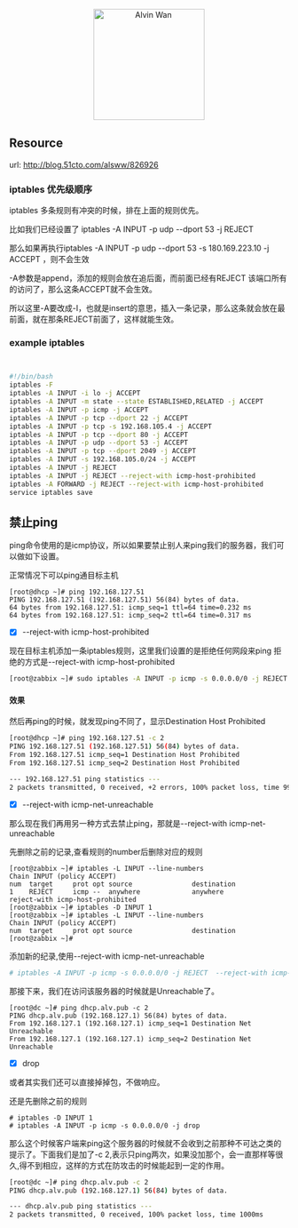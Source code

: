 <p align='center'> <a href='https://github.com/alvinwancn' target="_blank"> <img src='https://github.com/AlvinWanCN/life-record/raw/master/images/etlucency.png' alt='Alvin Wan' width=200></a></p>


## Resource
url: http://blog.51cto.com/alsww/826926


### iptables 优先级顺序


iptables 多条规则有冲突的时候，排在上面的规则优先。

比如我们已经设置了 iptables -A INPUT -p udp --dport 53 -j REJECT

那么如果再执行iptables -A INPUT -p udp --dport 53 -s 180.169.223.10 -j ACCEPT ，则不会生效

-A参数是append，添加的规则会放在追后面，而前面已经有REJECT 该端口所有的访问了，那么这条ACCEPT就不会生效。

所以这里-A要改成-I，也就是insert的意思，插入一条记录，那么这条就会放在最前面，就在那条REJECT前面了，这样就能生效。





### example iptables 
```bash


#!/bin/bash
iptables -F
iptables -A INPUT -i lo -j ACCEPT
iptables -A INPUT -m state --state ESTABLISHED,RELATED -j ACCEPT
iptables -A INPUT -p icmp -j ACCEPT
iptables -A INPUT -p tcp --dport 22 -j ACCEPT
iptables -A INPUT -p tcp -s 192.168.105.4 -j ACCEPT
iptables -A INPUT -p tcp --dport 80 -j ACCEPT
iptables -A INPUT -p udp --dport 53 -j ACCEPT
iptables -A INPUT -p tcp --dport 2049 -j ACCEPT
iptables -A INPUT -s 192.168.105.0/24 -j ACCEPT
iptables -A INPUT -j REJECT
iptables -A INPUT -j REJECT --reject-with icmp-host-prohibited
iptables -A FORWARD -j REJECT --reject-with icmp-host-prohibited
service iptables save
```


## 禁止ping

ping命令使用的是icmp协议，所以如果要禁止别人来ping我们的服务器，我们可以做如下设置。

正常情况下可以ping通目标主机
```
[root@dhcp ~]# ping 192.168.127.51
PING 192.168.127.51 (192.168.127.51) 56(84) bytes of data.
64 bytes from 192.168.127.51: icmp_seq=1 ttl=64 time=0.232 ms
64 bytes from 192.168.127.51: icmp_seq=2 ttl=64 time=0.317 ms
```

- [x]  --reject-with icmp-host-prohibited

现在目标主机添加一条iptables规则，这里我们设置的是拒绝任何网段来ping 拒绝的方式是--reject-with icmp-host-prohibited
```bash
[root@zabbix ~]# sudo iptables -A INPUT -p icmp -s 0.0.0.0/0 -j REJECT  --reject-with icmp-host-prohibited
```

#### 效果
然后再ping的时候，就发现ping不同了，显示Destination Host Prohibited

```bash
[root@dhcp ~]# ping 192.168.127.51 -c 2
PING 192.168.127.51 (192.168.127.51) 56(84) bytes of data.
From 192.168.127.51 icmp_seq=1 Destination Host Prohibited
From 192.168.127.51 icmp_seq=2 Destination Host Prohibited

--- 192.168.127.51 ping statistics ---
2 packets transmitted, 0 received, +2 errors, 100% packet loss, time 999ms

```
- [x] --reject-with icmp-net-unreachable

那么现在我们再用另一种方式去禁止ping，那就是--reject-with icmp-net-unreachable

先删除之前的记录,查看规则的number后删除对应的规则
```
[root@zabbix ~]# iptables -L INPUT --line-numbers
Chain INPUT (policy ACCEPT)
num  target     prot opt source               destination
1    REJECT     icmp --  anywhere             anywhere             reject-with icmp-host-prohibited
[root@zabbix ~]# iptables -D INPUT 1
[root@zabbix ~]# iptables -L INPUT --line-numbers
Chain INPUT (policy ACCEPT)
num  target     prot opt source               destination
[root@zabbix ~]#
```

添加新的纪录,使用--reject-with icmp-net-unreachable

```bash
# iptables -A INPUT -p icmp -s 0.0.0.0/0 -j REJECT  --reject-with icmp-net-unreachable

```

那接下来，我们在访问该服务器的时候就是Unreachable了。

```
[root@dc ~]# ping dhcp.alv.pub -c 2
PING dhcp.alv.pub (192.168.127.1) 56(84) bytes of data.
From 192.168.127.1 (192.168.127.1) icmp_seq=1 Destination Net Unreachable
From 192.168.127.1 (192.168.127.1) icmp_seq=2 Destination Net Unreachable
```

- [x] drop


或者其实我们还可以直接掉掉包，不做响应。

还是先删除之前的规则
```
# iptables -D INPUT 1
# iptables -A INPUT -p icmp -s 0.0.0.0/0 -j drop

```

那么这个时候客户端来ping这个服务器的时候就不会收到之前那种不可达之类的提示了。下面我们是加了-c 2,表示只ping两次，如果没加那个，会一直那样等很久,得不到相应，这样的方式在防攻击的时候能起到一定的作用。

```bash
[root@dc ~]# ping dhcp.alv.pub -c 2
PING dhcp.alv.pub (192.168.127.1) 56(84) bytes of data.

--- dhcp.alv.pub ping statistics ---
2 packets transmitted, 0 received, 100% packet loss, time 1000ms

```